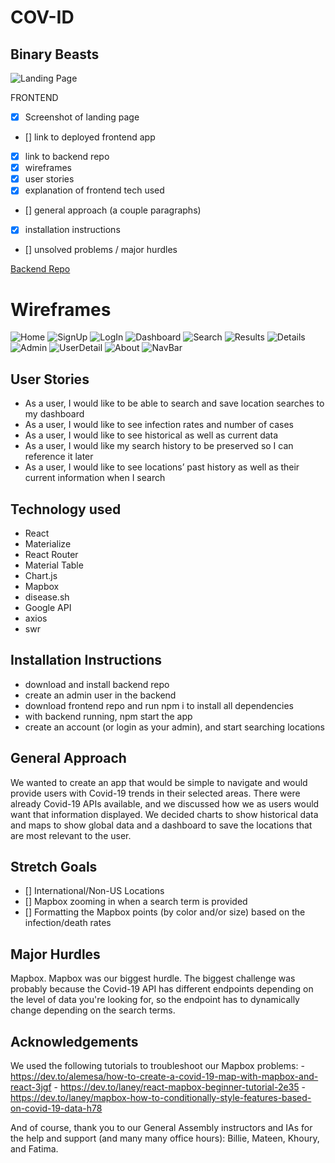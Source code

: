 # COV-ID
## Binary Beasts

![Landing Page](/cov-id_landingpage.png)


FRONTEND
- [x] Screenshot of landing page
- [] link to deployed frontend app
- [x] link to backend repo
- [x] wireframes
- [x] user stories
- [x] explanation of frontend tech used
- [] general approach (a couple paragraphs)
- [x] installation instructions
- [] unsolved problems / major hurdles

[Backend Repo](https://github.com/SFX818/Team-6-backend)

# Wireframes
![Home](/Wireframes/Home.png)
![SignUp](/Wireframes/signup.png)
![LogIn](/Wireframes/login.png)
![Dashboard](/Wireframes/Dashboard.png)
![Search](/Wireframes/search.png)
![Results](/Wireframes/results.png)
![Details](/Wireframes/details.png)
![Admin](/Wireframes/Admin.png)
![UserDetail](/Wireframes/UserDetail.png)
![About](/Wireframes/about.png)
![NavBar](/Wireframes/NavBar.png)

## User Stories
- As a user, I would like to be able to search and save location searches to my dashboard
- As a user, I would like to see infection rates and number of cases
- As a user, I would like to see historical as well as current data
- As a user, I would like my search history to be preserved so I can reference it later
- As a user, I would like to see locations’ past history as well as their current information when I search

## Technology used
- React
- Materialize
- React Router
- Material Table
- Chart.js
- Mapbox
- disease.sh
- Google API
- axios
- swr

## Installation Instructions
- download and install backend repo
- create an admin user in the backend
- download frontend repo and run npm i to install all dependencies
- with backend running, npm start the app
- create an account (or login as your admin), and start searching locations

## General Approach
We wanted to create an app that would be simple to navigate and would provide users with Covid-19 trends in their selected areas. There were already Covid-19 APIs available, and we discussed how we as users would want that information displayed. We decided charts to show historical data and maps to show global data and a dashboard to save the locations that are most relevant to the user.

## Stretch Goals
- [] International/Non-US Locations
- [] Mapbox zooming in when a search term is provided
- [] Formatting the Mapbox points (by color and/or size) based on the infection/death rates

## Major Hurdles
Mapbox. Mapbox was our biggest hurdle. The biggest challenge was probably because the Covid-19 API has different endpoints depending on the level of data you're looking for, so the endpoint has to dynamically change depending on the search terms.

## Acknowledgements
We used the following tutorials to troubleshoot our Mapbox problems:
    - https://dev.to/alemesa/how-to-create-a-covid-19-map-with-mapbox-and-react-3jgf
    - https://dev.to/laney/react-mapbox-beginner-tutorial-2e35
    - https://dev.to/laney/mapbox-how-to-conditionally-style-features-based-on-covid-19-data-h78

And of course, thank you to our General Assembly instructors and IAs for the help and support (and many many office hours): Billie, Mateen, Khoury, and Fatima.
